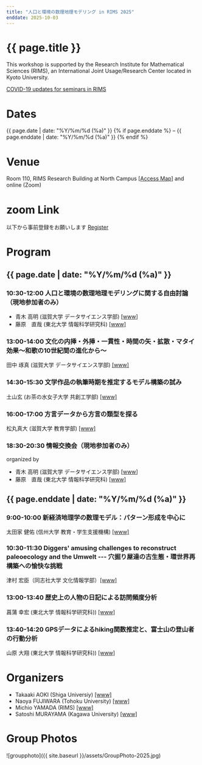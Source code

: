 ```yaml
---
title: "人口と環境の数理地理モデリング in RIMS 2025"
enddate: 2025-10-03
---
```


# {{ page.title }}


This workshop is supported by the Research Institute for Mathematical Sciences (RIMS), an International Joint Usage/Research Center located in Kyoto University.

[COVID-19 updates for seminars in RIMS](https://www.kurims.kyoto-u.ac.jp/kyoten/ja/covid-19.html)


# Dates
{{ page.date | date: "%Y/%m/%d (%a)" }} {% if page.enddate %} &ndash; {{ page.enddate | date: "%Y/%m/%d (%a)"  }} {% endif %}

# Venue
Room 110, RIMS Research Building at North Campus [[Access Map](https://www.kurims.kyoto-u.ac.jp/kyoten/en/access.html)]
and online (Zoom) 

# zoom Link
以下から事前登録をお願いします [Register](https://us06web.zoom.us/meeting/register/tU1JpXzqRe2u_yLx8mIlJw) 

# Program
## {{ page.date | date: "%Y/%m/%d (%a)" }}


### 10:30-12:00 人口と環境の数理地理モデリングに関する自由討論（現地参加者のみ）
- 青木 高明 (滋賀大学 データサイエンス学部) [<a href="https://takaakiaokiwork.github.io/">www</a>]
- 藤原　直哉 (東北大学 情報科学研究科) [[www]](https://www.is.tohoku.ac.jp/jp/laboratory/list_dept/c10.html)

### 13:00-14:00 文化の内挿・外挿・一貫性・時間の矢・拡散・マタイ効果〜和歌の10世紀間の進化から〜
田中 琢真 (滋賀大学 データサイエンス学部) [[www]](https://tanaka-takuma-lab.github.io/site/)

### 14:30-15:30 文学作品の執筆時期を推定するモデル構築の試み
土山玄 (お茶の水女子大学  共創工学部) [[www]](https://sites.google.com/view/ocha-gtlab)

### 16:00-17:00 方言データから方言の類型を探る
松丸真大 (滋賀大学 教育学部) [[www]](https://researchers.shiga-u.ac.jp/html/100002321_ja.html)


### 18:30-20:30 情報交換会（現地参加者のみ）
organized by
- 青木 高明 (滋賀大学 データサイエンス学部) [<a href="https://takaakiaokiwork.github.io/">www</a>]
- 藤原　直哉 (東北大学 情報科学研究科) [[www]](https://www.is.tohoku.ac.jp/jp/laboratory/list_dept/c10.html)

## {{ page.enddate | date: "%Y/%m/%d (%a)" }}
### 9:00-10:00 新経済地理学の数理モデル：パターン形成を中心に
太田家 健佑  (信州大学 教育・学生支援機構) [[www]](https://soar-rd.shinshu-u.ac.jp/search/detail.html?systemId=ZNypPpcN&lang=ja)

### 10:30-11:30 Diggers' amusing challenges to reconstruct paleoecology and the Umwelt --- 穴掘り屋達の古生態・環世界再構築への愉快な挑戦
津村 宏臣（同志社大学 文化情報学部）[[www]](https://www.cis.doshisha.ac.jp/faculty/staff/tsumura/)

### 13:00-13:40 歴史上の人物の日記による訪問頻度分析
菖蒲 幸宏 (東北大学 情報科学研究科)) [[www]](https://www.is.tohoku.ac.jp/jp/laboratory/list_dept/c10.html)

### 13:40-14:20 GPSデータによるhiking関数推定と、富士山の登山者の行動分析
山原 大翔 (東北大学 情報科学研究科)) [[www]](https://www.is.tohoku.ac.jp/jp/laboratory/list_dept/c10.html)


# Organizers
- Takaaki AOKI (Shiga Universiy) [[www]](https://takaakiaokiwork.github.io/)
- Naoya FUJIWARA (Tohoku University) [[www]](https://www.is.tohoku.ac.jp/jp/laboratory/list_dept/c10.html)
- Michio YAMADA (RIMS) [[www]](http://www.kurims.kyoto-u.ac.jp/en/list/YAMADA,%20Michio.html)
- Satoshi MURAYAMA (Kagawa University) [[www]](http://researchmap.jp/read0188434/?lang=en)


# Group Photos
![groupphoto]({{ site.baseurl }}/assets/GroupPhoto-2025.jpg)

